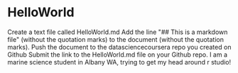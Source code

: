 HelloWorld
==========

Create a text file called HelloWorld.md Add the line "## This is a markdown file" (without the quotation marks) to the document (without the quotation marks).
Push the document to the datasciencecoursera repo you created on Github Submit the link to the HelloWorld.md file on your Github repo.
I am a marine science student in Albany WA, trying to get my head around r studio!
